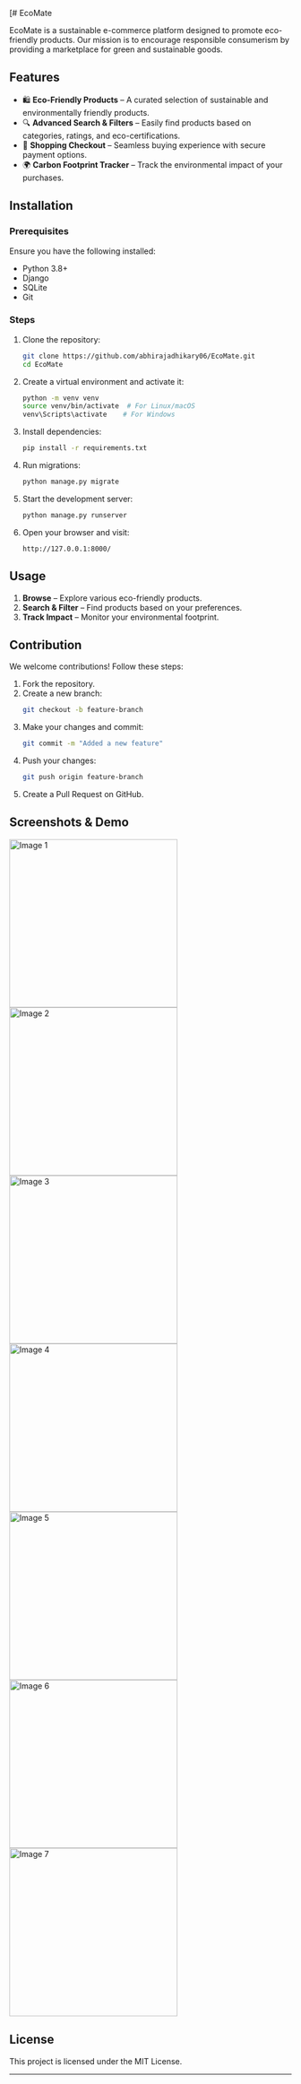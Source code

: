 [# EcoMate

EcoMate is a sustainable e-commerce platform designed to promote eco-friendly products. Our mission is to encourage responsible consumerism by providing a marketplace for green and sustainable goods.

## Features

- 🛍️ **Eco-Friendly Products** – A curated selection of sustainable and environmentally friendly products.
- 🔍 **Advanced Search & Filters** – Easily find products based on categories, ratings, and eco-certifications.
- 🛒 **Shopping Checkout** – Seamless buying experience with secure payment options.
- 🌍 **Carbon Footprint Tracker** – Track the environmental impact of your purchases.

## Installation

### Prerequisites

Ensure you have the following installed:
- Python 3.8+
- Django
- SQLite
- Git

### Steps

1. Clone the repository:
   ```sh
   git clone https://github.com/abhirajadhikary06/EcoMate.git
   cd EcoMate
   ```
2. Create a virtual environment and activate it:
   ```sh
   python -m venv venv
   source venv/bin/activate  # For Linux/macOS
   venv\Scripts\activate    # For Windows
   ```
3. Install dependencies:
   ```sh
   pip install -r requirements.txt
   ```
4. Run migrations:
   ```sh
   python manage.py migrate
   ```
5. Start the development server:
   ```sh
   python manage.py runserver
   ```
6. Open your browser and visit:
   ```
   http://127.0.0.1:8000/
   ```

## Usage

1. **Browse** – Explore various eco-friendly products.
2. **Search & Filter** – Find products based on your preferences.
3. **Track Impact** – Monitor your environmental footprint.

## Contribution

We welcome contributions! Follow these steps:

1. Fork the repository.
2. Create a new branch:
   ```sh
   git checkout -b feature-branch
   ```
3. Make your changes and commit:
   ```sh
   git commit -m "Added a new feature"
   ```
4. Push your changes:
   ```sh
   git push origin feature-branch
   ```
5. Create a Pull Request on GitHub.

## Screenshots & Demo

<img src="https://i.ibb.co/M52bB45r" alt="Image 1" width="300">
<img src="https://i.ibb.co/VdkbTwN" alt="Image 2" width="300">
<img src="https://i.ibb.co/Y4k8J7zj" alt="Image 3" width="300">
<img src="https://i.ibb.co/W4hmWpTx" alt="Image 4" width="300">
<img src="https://i.ibb.co/G3MfJ1Vv" alt="Image 5" width="300">
<img src="https://i.ibb.co/xqPgr3bF" alt="Image 6" width="300">
<img src="https://i.ibb.co/1JRZk4rh" alt="Image 7" width="300">

## License

This project is licensed under the MIT License.

---
